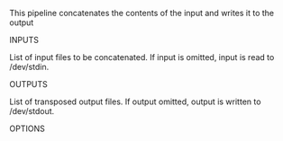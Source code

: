 This pipeline concatenates the contents of the input and writes it to the output

INPUTS

  List of input files to be concatenated. If input is omitted, input is read to /dev/stdin.

OUTPUTS

  List of transposed output files. If output omitted, output is written to /dev/stdout.

OPTIONS

